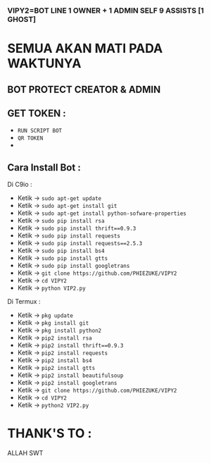 ### VIPY2=BOT LINE 1 OWNER + 1 ADMIN SELF 9 ASSISTS [1 GHOST]

# SEMUA AKAN MATI PADA WAKTUNYA
BOT PROTECT CREATOR & ADMIN
------
GET TOKEN :
------
- `RUN SCRIPT BOT`
- `QR TOKEN`
-
Cara Install Bot :
------
Di C9io :
- Ketik -> `sudo apt-get update`
- Ketik -> `sudo apt-get install git`
- Ketik -> `sudo apt-get install python-sofware-properties`
- Ketik -> `sudo pip install rsa`
- Ketik -> `sudo pip install thrift==0.9.3`
- Ketik -> `sudo pip install requests`
- Ketik -> `sudo pip install requests==2.5.3`
- Ketik -> `sudo pip install bs4`
- Ketik -> `sudo pip install gtts`
- Ketik -> `sudo pip install googletrans`
- Ketik -> `git clone https://github.com/PHIEZUKE/VIPY2`
- Ketik -> `cd VIPY2`
- Ketik -> `python VIP2.py`

Di Termux :
- Ketik -> `pkg update`
- Ketik -> `pkg install git`
- Ketik -> `pkg install python2`
- Ketik -> `pip2 install rsa`
- Ketik -> `pip2 install thrift==0.9.3`
- Ketik -> `pip2 install requests`
- Ketik -> `pip2 install bs4`
- Ketik -> `pip2 install gtts`
- Ketik -> `pip2 install beautifulsoup`
- Ketik -> `pip2 install googletrans`
- Ketik -> `git clone https://github.com/PHIEZUKE/VIPY2`
- Ketik -> `cd VIPY2`
- Ketik -> `python2 VIP2.py`

# THANK'S TO :
ALLAH SWT
